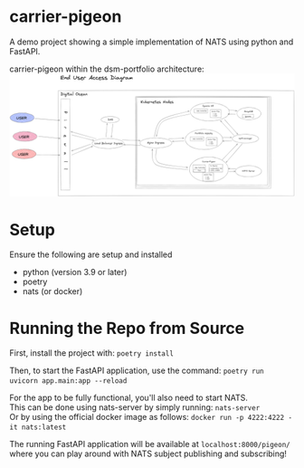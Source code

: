 # carrier-pigeon
A demo project showing a simple implementation of NATS using python and FastAPI.

carrier-pigeon within the dsm-portfolio architecture:
![dsm0014-digital-ocean-kubernetes-architecture](/docs/dsm22-end-user-diagram.png?raw=true "Digital Ocean Architecture")

# Setup
Ensure the following are setup and installed
 - python (version 3.9 or later)
 - poetry
 - nats (or docker)

# Running the Repo from Source
First, install the project with:
`poetry install`

Then, to start the FastAPI application, use the command:
`poetry run uvicorn app.main:app --reload`

For the app to be fully functional, you'll also need to 
start NATS.<br>This can be done using nats-server by simply running:
`nats-server`<br>
Or by using the official docker image as follows: 
`docker run -p 4222:4222 -it nats:latest`

The running FastAPI application will be available at 
`localhost:8000/pigeon/` where you can play around with 
NATS subject publishing and subscribing!

